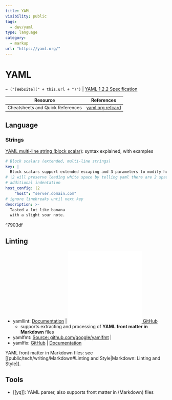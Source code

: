 ```yaml
---
title: YAML
visibility: public
tags:
  - dev/yaml
type: language
category:
  - markup
url: "https://yaml.org/"
---
```

# YAML

`= ("[Website](" + this.url + ")")` | [YAML 1.2.2 Specification](https://yaml.org/spec/1.2.2/)

| Resource                         | References                                        |
| -------------------------------- | ------------------------------------------------- |
| Cheatsheets and Quick References | [yaml.org refcard](https://yaml.org/refcard.html) |

## Language

### Strings

[YAML multi-line string (block scalar)][yaml-scalar]: syntax explained, with examples

```yaml
# Block scalars (extended, multi-line strings)
key: |
  Block scalars support extended escaping and 3 parameters to modify how white-space and newlines are treated.
# |2 will preserve leading white space by telling yaml there are 2 spaces of
# additional indentation
host_config: |2
    "host": "server.domain.com"
# ignore linebreaks until next key
description: >-
  Tasted a lot like banana
  with a slight sour note.
```
^7903df

## Linting

- yamllint: [Documentation](https://yamllint.readthedocs.io/en/stable/index.html) | [![|20](github.png) GitHub](https://github.com/adrienverge/yamllint)
    - supports extracting and processing of **YAML front matter in Markdown** files
- yamlfmt: [Source: github.com/google/yamlfmt](https://github.com/google/yamlfmt) |
- yamlfix: [GitHub](https://github.com/lyz-code/yamlfix) | [Documentation](https://lyz-code.github.io/yamlfix/)

YAML front matter in Markdown files: see [[public/tech/writing/Markdown#Linting and Style|Markdown: Linting and Style]].


## Tools

- [[yq]]: YAML parser, also supports front matter in (Markdown) files

[yaml-scalar]: <https://yaml-multiline.info/>